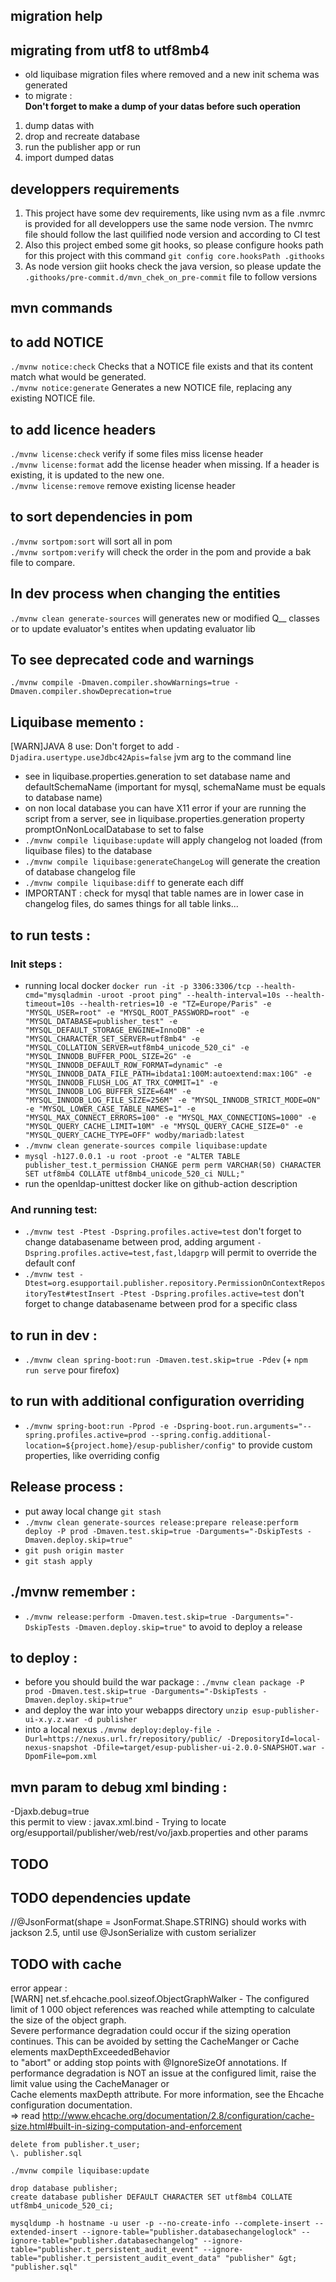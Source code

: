 ## migration help

## migrating from utf8 to utf8mb4

*   old liquibase migration files where removed and a new init schema was generated
*   to migrate :  
    **Don't forget to make a dump of your datas before such operation**

1.  dump datas with
2.  drop and recreate database
3.  run the publisher app or run
4.  import dumped datas

## developpers requirements

1.  This project have some dev requirements, like using nvm as a file .nvmrc is provided for all developpers use the same node version. The nvmrc file should follow the last quilified node version and according to CI test
2.  Also this project embed some git hooks, so please configure hooks path for this project with this command `git config core.hooksPath .githooks`
3.  As node version giit hooks check the java version, so please update the `.githooks/pre-commit.d/mvn_chek_on_pre-commit` file to follow versions

## mvn commands

## to add NOTICE

`./mvnw notice:check` Checks that a NOTICE file exists and that its content match what would be generated.  
`./mvnw notice:generate` Generates a new NOTICE file, replacing any existing NOTICE file.

## to add licence headers

`./mvnw license:check` verify if some files miss license header  
`./mvnw license:format` add the license header when missing. If a header is existing, it is updated to the new one.  
`./mvnw license:remove` remove existing license header

## to sort dependencies in pom

`./mvnw sortpom:sort` will sort all in pom  
`./mvnw sortpom:verify` will check the order in the pom and provide a bak file to compare.

## In dev process when changing the entities

`./mvnw clean generate-sources` will generates new or modified Q\_\_ classes or to update evaluator's entites when updating evaluator lib

## To see deprecated code and warnings

`./mvnw compile -Dmaven.compiler.showWarnings=true -Dmaven.compiler.showDeprecation=true`

## Liquibase memento :

\[WARN\]JAVA 8 use: Don't forget to add `-Djadira.usertype.useJdbc42Apis=false` jvm arg to the command line

*   see in liquibase.properties.generation to set database name and defaultSchemaName (important for mysql, schemaName must be equals to database name)
*   on non local database you can have X11 error if your are running the script from a server, see in liquibase.properties.generation property promptOnNonLocalDatabase to set to false
*   `./mvnw compile liquibase:update` will apply changelog not loaded (from liquibase files) to the database
*   `./mvnw compile liquibase:generateChangeLog` will generate the creation of database changelog file
*   `./mvnw compile liquibase:diff` to generate each diff
*   IMPORTANT : check for mysql that table names are in lower case in changelog files, do sames things for all table links...

## to run tests :

### Init steps :

*   running local docker `docker run -it -p 3306:3306/tcp --health-cmd="mysqladmin -uroot -proot ping" --health-interval=10s --health-timeout=10s --health-retries=10 -e "TZ=Europe/Paris" -e "MYSQL_USER=root" -e "MYSQL_ROOT_PASSWORD=root" -e "MYSQL_DATABASE=publisher_test" -e "MYSQL_DEFAULT_STORAGE_ENGINE=InnoDB" -e "MYSQL_CHARACTER_SET_SERVER=utf8mb4" -e "MYSQL_COLLATION_SERVER=utf8mb4_unicode_520_ci" -e "MYSQL_INNODB_BUFFER_POOL_SIZE=2G" -e "MYSQL_INNODB_DEFAULT_ROW_FORMAT=dynamic" -e "MYSQL_INNODB_DATA_FILE_PATH=ibdata1:100M:autoextend:max:10G" -e "MYSQL_INNODB_FLUSH_LOG_AT_TRX_COMMIT=1" -e "MYSQL_INNODB_LOG_BUFFER_SIZE=64M" -e "MYSQL_INNODB_LOG_FILE_SIZE=256M" -e "MYSQL_INNODB_STRICT_MODE=ON" -e "MYSQL_LOWER_CASE_TABLE_NAMES=1" -e "MYSQL_MAX_CONNECT_ERRORS=100" -e "MYSQL_MAX_CONNECTIONS=1000" -e "MYSQL_QUERY_CACHE_LIMIT=10M" -e "MYSQL_QUERY_CACHE_SIZE=0" -e "MYSQL_QUERY_CACHE_TYPE=OFF" wodby/mariadb:latest`
*   `./mvnw clean generate-sources compile liquibase:update`
*   `mysql -h127.0.0.1 -u root -proot -e "ALTER TABLE publisher_test.t_permission CHANGE perm perm VARCHAR(50) CHARACTER SET utf8mb4 COLLATE utf8mb4_unicode_520_ci NULL;"`
*   run the openldap-unittest docker like on github-action description

### And running test:

*   `./mvnw test -Ptest -Dspring.profiles.active=test` don't forget to change databasename between prod, adding argument `-Dspring.profiles.active=test,fast,ldapgrp` will permit to override the default conf
*   `./mvnw test -Dtest=org.esupportail.publisher.repository.PermissionOnContextRepositoryTest#testInsert -Ptest -Dspring.profiles.active=test` don't forget to change databasename between prod for a specific class

## to run in dev :

*   `./mvnw clean spring-boot:run -Dmaven.test.skip=true -Pdev` (+ `npm run serve` pour firefox)

## to run with additional configuration overriding

*   `./mvnw spring-boot:run -Pprod -e -Dspring-boot.run.arguments="--spring.profiles.active=prod --spring.config.additional-location=${project.home}/esup-publisher/config"` to provide custom properties, like overriding config

## Release process :

*   put away local change `git stash`
*   `./mvnw clean generate-sources release:prepare release:perform deploy -P prod -Dmaven.test.skip=true -Darguments="-DskipTests -Dmaven.deploy.skip=true"`
*   `git push origin master`
*   `git stash apply`

## ./mvnw remember :

*   `./mvnw release:perform -Dmaven.test.skip=true -Darguments="-DskipTests -Dmaven.deploy.skip=true"` to avoid to deploy a release

## to deploy :

*   before you should build the war package : `./mvnw clean package -P prod -Dmaven.test.skip=true -Darguments="-DskipTests -Dmaven.deploy.skip=true"`
*   and deploy the war into your webapps directory `unzip esup-publisher-ui-x.y.z.war -d publisher`
*   into a local nexus `./mvnw deploy:deploy-file -Durl=https://nexus.url.fr/repository/public/ -DrepositoryId=local-nexus-snapshot -Dfile=target/esup-publisher-ui-2.0.0-SNAPSHOT.war -DpomFile=pom.xml`

## mvn param to debug xml binding :

\-Djaxb.debug=true  
this permit to view : javax.xml.bind - Trying to locate org/esupportail/publisher/web/rest/vo/jaxb.properties and other params

## TODO

## TODO dependencies update

//@JsonFormat(shape = JsonFormat.Shape.STRING) should works with jackson 2.5, until use @JsonSerialize with custom serializer

## TODO with cache

error appear :  
\[WARN\] net.sf.ehcache.pool.sizeof.ObjectGraphWalker - The configured limit of 1 000 object references was reached while attempting to calculate the size of the object graph.  
Severe performance degradation could occur if the sizing operation continues. This can be avoided by setting the CacheManger or Cache elements maxDepthExceededBehavior  
to "abort" or adding stop points with @IgnoreSizeOf annotations. If performance degradation is NOT an issue at the configured limit, raise the limit value using the CacheManager or  
Cache elements maxDepth attribute. For more information, see the Ehcache configuration documentation.  
\=> read http://www.ehcache.org/documentation/2.8/configuration/cache-size.html#built-in-sizing-computation-and-enforcement

```plaintext
delete from publisher.t_user;
\. publisher.sql
```

```plaintext
./mvnw compile liquibase:update
```

```plaintext
drop database publisher;
create database publisher DEFAULT CHARACTER SET utf8mb4 COLLATE utf8mb4_unicode_520_ci;
```

```plaintext
mysqldump -h hostname -u user -p --no-create-info --complete-insert --extended-insert --ignore-table="publisher.databasechangeloglock" --ignore-table="publisher.databasechangelog" --ignore-table="publisher.t_persistent_audit_event" --ignore-table="publisher.t_persistent_audit_event_data" "publisher" &gt; "publisher.sql"
```